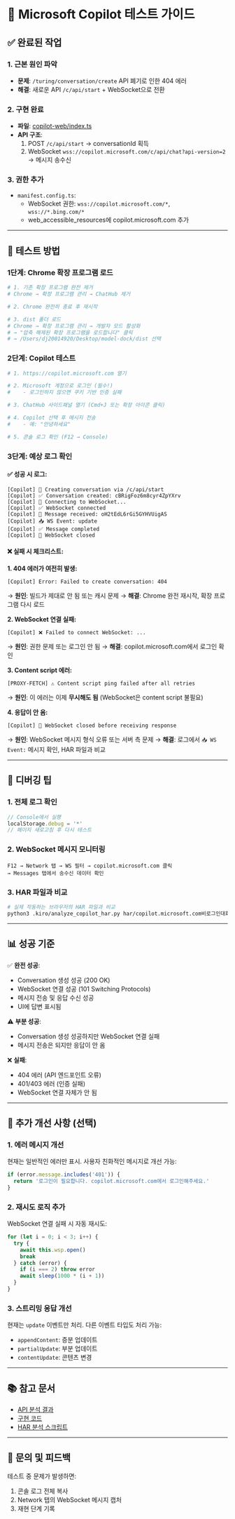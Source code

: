 # 🧪 Microsoft Copilot 테스트 가이드

## ✅ 완료된 작업

### 1. 근본 원인 파악
- **문제**: `/turing/conversation/create` API 폐기로 인한 404 에러
- **해결**: 새로운 API `/c/api/start` + WebSocket으로 전환

### 2. 구현 완료
- **파일**: [copilot-web/index.ts](../src/app/bots/copilot-web/index.ts)
- **API 구조**:
  1. POST `/c/api/start` → conversationId 획득
  2. WebSocket `wss://copilot.microsoft.com/c/api/chat?api-version=2` → 메시지 송수신

### 3. 권한 추가
- `manifest.config.ts`:
  - WebSocket 권한: `wss://copilot.microsoft.com/*`, `wss://*.bing.com/*`
  - web_accessible_resources에 copilot.microsoft.com 추가

---

## 🚀 테스트 방법

### 1단계: Chrome 확장 프로그램 로드

```bash
# 1. 기존 확장 프로그램 완전 제거
# Chrome → 확장 프로그램 관리 → ChatHub 제거

# 2. Chrome 완전히 종료 후 재시작

# 3. dist 폴더 로드
# Chrome → 확장 프로그램 관리 → 개발자 모드 활성화
# → "압축 해제된 확장 프로그램을 로드합니다" 클릭
# → /Users/dj20014920/Desktop/model-dock/dist 선택
```

### 2단계: Copilot 테스트

```bash
# 1. https://copilot.microsoft.com 열기

# 2. Microsoft 계정으로 로그인 (필수!)
#    - 로그인하지 않으면 쿠키 기반 인증 실패

# 3. ChatHub 사이드패널 열기 (Cmd+J 또는 확장 아이콘 클릭)

# 4. Copilot 선택 후 메시지 전송
#    - 예: "안녕하세요"

# 5. 콘솔 로그 확인 (F12 → Console)
```

### 3단계: 예상 로그 확인

#### ✅ 성공 시 로그:
```
[Copilot] 🚀 Creating conversation via /c/api/start
[Copilot] ✅ Conversation created: cBRigFoz6m8cyr4ZpYXrv
[Copilot] 🔌 Connecting to WebSocket...
[Copilot] ✅ WebSocket connected
[Copilot] 📨 Message received: oH2tEdL6rGi5GYHVUigAS
[Copilot] 📥 WS Event: update
[Copilot] ✅ Message completed
[Copilot] 🔌 WebSocket closed
```

#### ❌ 실패 시 체크리스트:

**1. 404 에러가 여전히 발생:**
```
[Copilot] Error: Failed to create conversation: 404
```
→ **원인**: 빌드가 제대로 안 됨 또는 캐시 문제
→ **해결**: Chrome 완전 재시작, 확장 프로그램 다시 로드

**2. WebSocket 연결 실패:**
```
[Copilot] ❌ Failed to connect WebSocket: ...
```
→ **원인**: 권한 문제 또는 로그인 안 됨
→ **해결**: copilot.microsoft.com에서 로그인 확인

**3. Content script 에러:**
```
[PROXY-FETCH] ⚠️ Content script ping failed after all retries
```
→ **원인**: 이 에러는 이제 **무시해도 됨** (WebSocket은 content script 불필요)

**4. 응답이 안 옴:**
```
[Copilot] 🔌 WebSocket closed before receiving response
```
→ **원인**: WebSocket 메시지 형식 오류 또는 서버 측 문제
→ **해결**: 로그에서 `📥 WS Event:` 메시지 확인, HAR 파일과 비교

---

## 🐛 디버깅 팁

### 1. 전체 로그 확인
```javascript
// Console에서 실행
localStorage.debug = '*'
// 페이지 새로고침 후 다시 테스트
```

### 2. WebSocket 메시지 모니터링
```
F12 → Network 탭 → WS 필터 → copilot.microsoft.com 클릭
→ Messages 탭에서 송수신 데이터 확인
```

### 3. HAR 파일과 비교
```bash
# 실제 작동하는 브라우저의 HAR 파일과 비교
python3 .kiro/analyze_copilot_har.py har/copilot.microsoft.com비로그인대화.txt
```

---

## 📊 성공 기준

✅ **완전 성공**:
- Conversation 생성 성공 (200 OK)
- WebSocket 연결 성공 (101 Switching Protocols)
- 메시지 전송 및 응답 수신 성공
- UI에 답변 표시됨

⚠️ **부분 성공**:
- Conversation 생성 성공하지만 WebSocket 연결 실패
- 메시지 전송은 되지만 응답이 안 옴

❌ **실패**:
- 404 에러 (API 엔드포인트 오류)
- 401/403 에러 (인증 실패)
- WebSocket 연결 자체가 안 됨

---

## 🔄 추가 개선 사항 (선택)

### 1. 에러 메시지 개선
현재는 일반적인 에러만 표시. 사용자 친화적인 메시지로 개선 가능:
```typescript
if (error.message.includes('401')) {
  return '로그인이 필요합니다. copilot.microsoft.com에서 로그인해주세요.'
}
```

### 2. 재시도 로직 추가
WebSocket 연결 실패 시 자동 재시도:
```typescript
for (let i = 0; i < 3; i++) {
  try {
    await this.wsp.open()
    break
  } catch (error) {
    if (i === 2) throw error
    await sleep(1000 * (i + 1))
  }
}
```

### 3. 스트리밍 응답 개선
현재는 `update` 이벤트만 처리. 다른 이벤트 타입도 처리 가능:
- `appendContent`: 증분 업데이트
- `partialUpdate`: 부분 업데이트
- `contentUpdate`: 콘텐츠 변경

---

## 📚 참고 문서

- [API 분석 결과](.kiro/COPILOT_API_ANALYSIS.md)
- [구현 코드](../src/app/bots/copilot-web/index.ts)
- [HAR 분석 스크립트](.kiro/analyze_copilot_har.py)

---

## 💬 문의 및 피드백

테스트 중 문제가 발생하면:
1. 콘솔 로그 전체 복사
2. Network 탭의 WebSocket 메시지 캡처
3. 재현 단계 기록

